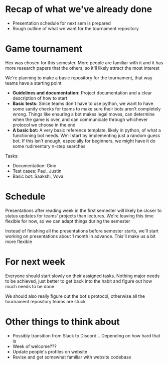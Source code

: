 # Recap of what we've already done
 - Presentation schedule for next sem is prepared
 - Rough outline of what we want for the tournament repository

# Game tournament
Hex was chosen for this semester. More people are familiar with it and it has
more research papers that the others, so it'll likely attract the most interest

We're planning to make a basic repository for the tournament, that way teams
have a starting point

 - **Guidelines and documentation:** Project documentation and a clear
   description of how to start
 - **Basic tests:** Since teams don't have to use python, we want to have some
   sanity checks for teams to make sure their bots aren't completely wrong.
   Things like ensuring a bot makes legal moves, can determine when the game is
   over, and can communicate through whichever protocol we choose in the end
 - **A basic bot:** A very basic reference template, likely in python, of what a
   functioning bot needs. We'll start by implementing just a random guess bot.
   If this isn't enough, especially for beginners, we might have it do some
   rudimentary n-step searches

Tasks:
 * Documentation: Gino
 * Test cases: Paul, Justin
 * Basic bot: Saakshi, Vova

# Schedule
Presentations after reading week in the first semester will likely be closer to
status updates for teams' projects than lectures. We're leaving this time
flexible for now, so we can adapt things during the semester

Instead of finishing all the presentations before semester starts, we'll start
working on presentations about 1 month in advance. This'll make us a bit more
flexible

# For next week
Everyone should start slowly on their assigned tasks. Nothing major needs to be
achieved, just better to get back into the habit and figure out how much needs
to be done

We should also really figure out the bot's protocol, otherwise all the
tournament repository teams are stuck

# Other things to think about
 * Possibly transition from Slack to Discord... Depending on how hard that is
 * Week of welcome???
 * Update people's profiles on website
 * Revise and get somewhat familiar with website codebase
